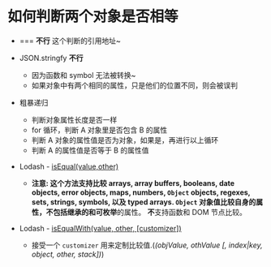 <!--
 * @Desc:
 * @Author: 曾茹菁
 * @Date: 2022-08-03 10:00:40
 * @LastEditors: 曾茹菁
 * @LastEditTime: 2022-08-03 22:20:19
-->

# 如何判断两个对象是否相等

- === **不行** 这个判断的引用地址~

- JSON.stringfy **不行**

  - 因为函数和 symbol 无法被转换~
  - 如果对象中有两个相同的属性，只是他们的位置不同，则会被误判

- 粗暴递归
  - 判断对象属性长度是否一样
  - for 循环，判断 A 对象里是否包含 B 的属性
  - 判断 A 对象的属性值是否为对象，如果是，再进行以上循环
  - 判断 A 的属性值是否等于 B 的属性值
- Lodash - [isEqual(value,other)](https://www.lodashjs.com/docs/lodash.isEqual#_isequalvalue-other)

  - **注意: **这个方法支持比较 arrays, array buffers, booleans, date objects, error objects, maps, numbers, `Object` objects, regexes, sets, strings, symbols, 以及 typed arrays. `Object` 对象值比较自身的属性，不包括**继承的和可枚举**的属性。 **不**支持函数和 DOM 节点比较。

- Lodash - [isEqualWith(value, other, [customizer])](https://www.lodashjs.com/docs/lodash.isEqualWith)
  - 接受一个 `customizer` 用来定制比较值.(_(objValue, othValue [, index|key, object, other, stack])_)
